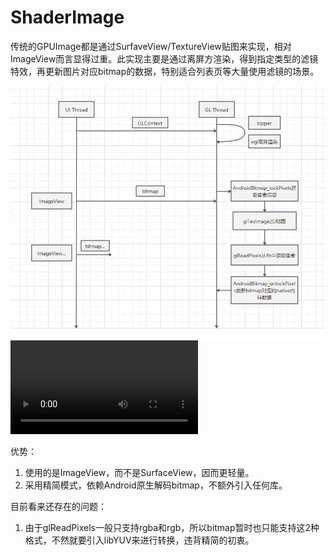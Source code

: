 # ShaderImage
传统的GPUImage都是通过SurfaveView/TextureView贴图来实现，相对ImageView而言显得过重。此实现主要是通过离屏方渲染，得到指定类型的滤镜特效，再更新图片对应bitmap的数据，特别适合列表页等大量使用滤镜的场景。

![image](https://github.com/tanpuer/ShaderImage/blob/master/images/shaderImage.png)
![video](https://github.com/tanpuer/ShaderImage/blob/master/images/show.mp4)

优势：
1. 使用的是ImageView，而不是SurfaceView，因而更轻量。
2. 采用精简模式，依赖Android原生解码bitmap，不额外引入任何库。


目前看来还存在的问题：
1. 由于glReadPixels一般只支持rgba和rgb，所以bitmap暂时也只能支持这2种格式，不然就要引入libYUV来进行转换，违背精简的初衷。
